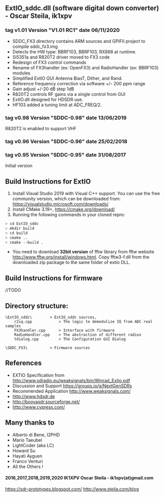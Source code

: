 ## ExtIO_sddc.dll (software digital down converter) - Oscar Steila, ik1xpv

### tag  v1.01 Version "V1.01 RC1" date 06/11/2020
- SDDC_FX3 directory contains ARM sources and GPIFII project to compile sddc_fx3.img
- Detects the HW type: BBRF103, BBRF103, RX888 at runtime.
- Si5351a and R820T2 driver moved to FX3 code
- Redesign of FX3 control commands
- Rename of FX3handler (ex: OpenFX3) and RadioHandler (ex: BBRF103) modules
- Simplified ExtIO GUI Antenna BiasT, Dither, and Rand.
- Reference frequency correction via software +/- 200 ppm range
- Gain adjust +/-20 dB step 1dB
- R820T2 controls RF gains via a single control from GUI
- ExtIO.dll designed for HDSDR use.
- HF103 added a tuning limit at ADC_FREQ/2.

### tag  v0.98  Version "SDDC-0.98" date  13/06/2019
   R820T2 is enabled to support VHF

### tag  v0.96  Version "SDDC-0.96" date  25/02/2018




### tag  v0.95  Version "SDDC-0.95" date 31/08/2017
Initial version



## Build Instructions for ExtIO

1. Install Visual Studio 2019 with Visual C++ support. You can use the free community version, which can be downloaded from: https://visualstudio.microsoft.com/downloads/
1. Install CMake 3.19+, https://cmake.org/download/
1. Running the following commands in your cloned repro:

```bash
> cd ExtIO_sddc
> mkdir build
> cd build
> cmake ..
> cmake --build .
```

* You need to download **32bit version** of fftw library from fftw website http://www.fftw.org/install/windows.html. Copy fftw3-f.dll from the downloaded zip package to the same folder of extio DLL.

## Build Instructions for firmware

//TODO

## Directory structure:

    \ExtIO_sddc\ 		> ExtIO_sddc sources,
        r2iq.cpp			> The logic to demodulize IQ from ADC real samples
        FX3handler.cpp		> Interface with firmware
        RadioHandler.cpp    > The abstraction of different radios
        tdialog.cpp			> The Configuration GUI Dialog
    
    \SDDC_FX3\          > Firmware sources


## References
- EXTIO Specification from http://www.sdradio.eu/weaksignals/bin/Winrad_Extio.pdf
- Discussion and Support https://groups.io/g/NextGenSDRs
- Recommended Application http://www.weaksignals.com/
- http://www.hdsdr.de
- http://booyasdr.sourceforge.net/
- http://www.cypress.com/


## Many thanks to
- Alberto di Bene, I2PHD
- Mario Taeubel
- LightCoder (aka LC)
- Howard Su
- Hayati Ayguen
- Franco Venturi
- All the Others !

#### 2016,2017,2018,2019,2020  IK1XPV Oscar Steila - ik1xpv(at)gmail.com
https://sdr-prototypes.blogspot.com/
http://www.steila.com/blog